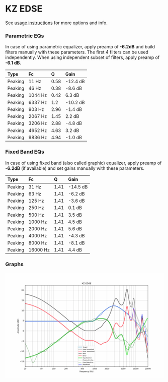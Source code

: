 # KZ EDSE
See [usage instructions](https://github.com/jaakkopasanen/AutoEq#usage) for more options and info.

### Parametric EQs
In case of using parametric equalizer, apply preamp of **-6.2dB** and build filters manually
with these parameters. The first 4 filters can be used independently.
When using independent subset of filters, apply preamp of **-6.1 dB**.

| Type    | Fc      |    Q | Gain     |
|:--------|:--------|:-----|:---------|
| Peaking | 11 Hz   | 0.58 | -12.4 dB |
| Peaking | 46 Hz   | 0.38 | -8.6 dB  |
| Peaking | 1044 Hz | 0.42 | 6.3 dB   |
| Peaking | 6337 Hz | 1.2  | -10.2 dB |
| Peaking | 903 Hz  | 2.96 | -1.4 dB  |
| Peaking | 2067 Hz | 1.45 | 2.2 dB   |
| Peaking | 3206 Hz | 2.88 | -4.8 dB  |
| Peaking | 4652 Hz | 4.63 | 3.2 dB   |
| Peaking | 9836 Hz | 4.94 | -1.0 dB  |

### Fixed Band EQs
In case of using fixed band (also called graphic) equalizer, apply preamp of **-6.2dB**
(if available) and set gains manually with these parameters.

| Type    | Fc       |    Q | Gain     |
|:--------|:---------|:-----|:---------|
| Peaking | 31 Hz    | 1.41 | -14.5 dB |
| Peaking | 63 Hz    | 1.41 | -6.2 dB  |
| Peaking | 125 Hz   | 1.41 | -3.6 dB  |
| Peaking | 250 Hz   | 1.41 | 0.1 dB   |
| Peaking | 500 Hz   | 1.41 | 3.5 dB   |
| Peaking | 1000 Hz  | 1.41 | 4.5 dB   |
| Peaking | 2000 Hz  | 1.41 | 5.6 dB   |
| Peaking | 4000 Hz  | 1.41 | -4.3 dB  |
| Peaking | 8000 Hz  | 1.41 | -8.1 dB  |
| Peaking | 16000 Hz | 1.41 | 4.4 dB   |

### Graphs
![](./KZ%20EDSE.png)